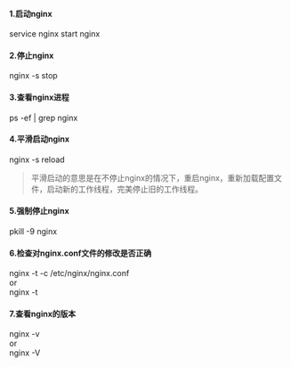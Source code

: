 #### 1.启动nginx

service nginx start
nginx

#### 2.停止nginx

nginx -s stop

#### 3.查看nginx进程

ps -ef | grep nginx 

#### 4.平滑启动nginx

nginx -s reload
> 平滑启动的意思是在不停止nginx的情况下，重启nginx，重新加载配置文件，启动新的工作线程，完美停止旧的工作线程。

#### 5.强制停止nginx

pkill -9 nginx

#### 6.检查对nginx.conf文件的修改是否正确

nginx -t -c /etc/nginx/nginx.conf  
or   
nginx -t  

#### 7.查看nginx的版本

nginx -v   
or  
nginx -V  